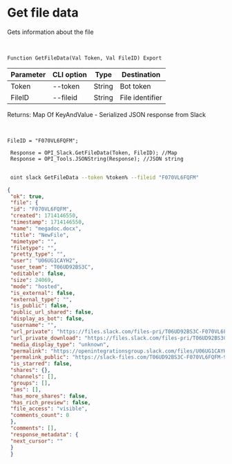 ﻿---
sidebar_position: 3
---

# Get file data
 Gets information about the file


<br/>


`Function GetFileData(Val Token, Val FileID) Export`

 | Parameter | CLI option | Type | Destination |
 |-|-|-|-|
 | Token | --token | String | Bot token |
 | FileID | --fileid | String | File identifier |

 
 Returns: Map Of KeyAndValue - Serialized JSON response from Slack

<br/>




```bsl title="Code example"
FileID = "F070VL6FQFM";
 
 Response = OPI_Slack.GetFileData(Token, FileID); //Map
 Response = OPI_Tools.JSONString(Response); //JSON string
```
	


```sh title="CLI command example"
 
 oint slack GetFileData --token %token% --fileid "F070VL6FQFM"

```

```json title="Result"
{
 "ok": true,
 "file": {
 "id": "F070VL6FQFM",
 "created": 1714146550,
 "timestamp": 1714146550,
 "name": "megadoc.docx",
 "title": "NewFile",
 "mimetype": "",
 "filetype": "",
 "pretty_type": "",
 "user": "U06UG1CAYH2",
 "user_team": "T06UD92BS3C",
 "editable": false,
 "size": 24069,
 "mode": "hosted",
 "is_external": false,
 "external_type": "",
 "is_public": false,
 "public_url_shared": false,
 "display_as_bot": false,
 "username": "",
 "url_private": "https://files.slack.com/files-pri/T06UD92BS3C-F070VL6FQFM/megadoc.docx",
 "url_private_download": "https://files.slack.com/files-pri/T06UD92BS3C-F070VL6FQFM/download/megadoc.docx",
 "media_display_type": "unknown",
 "permalink": "https://openintegrationsgroup.slack.com/files/U06UG1CAYH2/F070VL6FQFM/megadoc.docx",
 "permalink_public": "https://slack-files.com/T06UD92BS3C-F070VL6FQFM-9fb2618d36",
 "is_starred": false,
 "shares": {},
 "channels": [],
 "groups": [],
 "ims": [],
 "has_more_shares": false,
 "has_rich_preview": false,
 "file_access": "visible",
 "comments_count": 0
 },
 "comments": [],
 "response_metadata": {
 "next_cursor": ""
 }
 }
```
